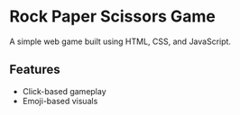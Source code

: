 # Rock Paper Scissors Game

A simple web game built using HTML, CSS, and JavaScript.

## Features
- Click-based gameplay
- Emoji-based visuals
